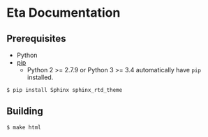 # Eta Documentation

## Prerequisites

- Python
- [pip](https://pip.pypa.io/en/stable/installing/)
  - Python 2 >= 2.7.9 or Python 3 >= 3.4 automatically have `pip` installed.

```
$ pip install Sphinx sphinx_rtd_theme
```

## Building
```
$ make html
```
